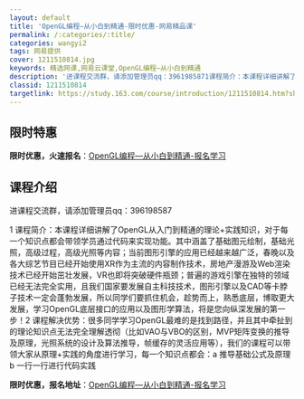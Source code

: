 ```yaml
---
layout: default
title: 'OpenGL编程—从小白到精通-限时优惠-网易精品课'
permalink: /:categories/:title/
categories: wangyi2
tags: 网易提供
cover: 1211510814.jpg
keywords: 精选网课,网易云课堂,OpenGL编程—从小白到精通
description: '进课程交流群，请添加管理员qq：3961985871课程简介：本课程详细讲解了OpenGL从入门到精通的理论+实践知识，'
classid: 1211510814
targetlink: https://study.163.com/course/introduction/1211510814.htm?share=1&shareId=1025206652&utm_campaign=share&utm_medium=iphoneShare&utm_source=&utm_u=1025206652
---
```


## 限时特惠

**限时优惠，火速报名**：[OpenGL编程—从小白到精通-报名学习](https://study.163.com/course/introduction/1211510814.htm?share=1&shareId=1025206652&utm_campaign=share&utm_medium=iphoneShare&utm_source=&utm_u=1025206652)

## 课程介绍

进课程交流群，请添加管理员qq：396198587

1 课程简介：本课程详细讲解了OpenGL从入门到精通的理论+实践知识，对于每一个知识点都会带领学员通过代码来实现功能。其中涵盖了基础图元绘制，基础光照，高级过程，高级光照等内容；当前图形引擎的应用已经越来越广泛，春晚以及各大综艺节目已经开始使用XR作为主流的内容制作技术，房地产漫游及Web渲染技术已经开始茁壮发展，VR也即将突破硬件瓶颈；普遍的游戏引擎在独特的领域已经无法完全实用，且我们国家要发展自主科技技术，图形引擎以及CAD等卡脖子技术一定会蓬勃发展，所以同学们要抓住机会，趁势而上，熟悉底层，博取更大发展，学习OpenGL底层接口的应用以及图形学算法，将是您向纵深发展的第一步！2 课程解决优势：很多同学学习OpenGL最难的是找到路径，并且其中牵扯到的理论知识点无法完全理解透彻（比如VAO与VBO的区别，MVP矩阵变换的推导及原理，光照系统的设计及算法推导，帧缓存的灵活应用等），我们的课程可以带领大家从原理+实践的角度进行学习，每一个知识点都会：a 推导基础公式及原理 b 一行一行进行代码实践

**限时优惠，报名地址**：[OpenGL编程—从小白到精通-报名学习](https://study.163.com/course/introduction/1211510814.htm?share=1&shareId=1025206652&utm_campaign=share&utm_medium=iphoneShare&utm_source=&utm_u=1025206652)

